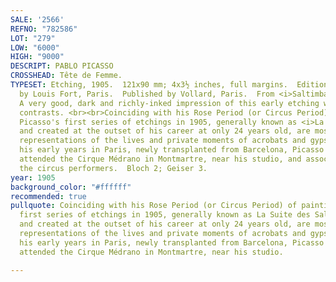 ```yaml
---
SALE: '2566'
REFNO: "782586"
LOT: "279"
LOW: "6000"
HIGH: "9000"
DESCRIPT: PABLO PICASSO
CROSSHEAD: Tête de Femme.
TYPESET: Etching, 1905.  121x90 mm; 4x3½ inches, full margins.  Edition of 250.  Printed
  by Louis Fort, Paris.  Published by Vollard, Paris.  From <i>Saltimbanques</i>.
  A very good, dark and richly-inked impression of this early etching with strong
  contrasts. <br><br>Coinciding with his Rose Period (or Circus Period) of painting,
  Picasso's first series of etchings in 1905, generally known as <i>La Suite des Saltimbanques</i>,
  and created at the outset of his career at only 24 years old, are mostly candid
  representations of the lives and private moments of acrobats and gypsies.  During
  his early years in Paris, newly transplanted from Barcelona, Picasso frequently
  attended the Cirque Médrano in Montmartre, near his studio, and associated with
  the circus performers.  Bloch 2; Geiser 3.
year: 1905
background_color: "#ffffff"
recommended: true
pullquote: Coinciding with his Rose Period (or Circus Period) of painting, Picasso's
  first series of etchings in 1905, generally known as La Suite des Saltimbanques,
  and created at the outset of his career at only 24 years old, are mostly candid
  representations of the lives and private moments of acrobats and gypsies. During
  his early years in Paris, newly transplanted from Barcelona, Picasso frequently
  attended the Cirque Médrano in Montmartre, near his studio.

---
```


